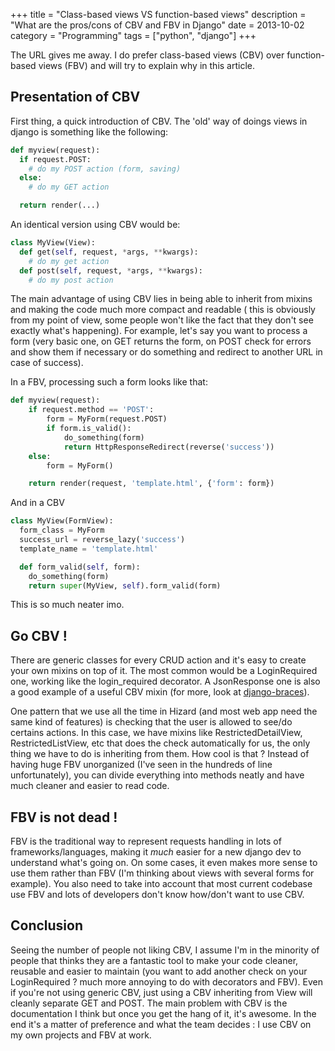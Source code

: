 +++
title = "Class-based views VS function-based views"
description = "What are the pros/cons of CBV and FBV in Django"
date = 2013-10-02
category = "Programming"
tags = ["python", "django"]
+++

The URL gives me away.
I do prefer class-based views (CBV) over function-based views (FBV) and will try to explain why in this article.

## Presentation of CBV
First thing, a quick introduction of CBV.
The 'old' way of doings views in django is something like the following:

```python
def myview(request):
  if request.POST:
    # do my POST action (form, saving)
  else:
    # do my GET action

  return render(...)
```

An identical version using CBV would be:

```python
class MyView(View):
  def get(self, request, *args, **kwargs):
    # do my get action
  def post(self, request, *args, **kwargs):
    # do my post action
```

The main advantage of using CBV lies in being able to inherit from mixins and making the code much more compact and readable (
this is obviously from my point of view, some people won't like the fact that they don't see exactly what's happening).
For example, let's say you want to process a form (very basic one, on GET returns the form, on POST check for errors and show them if
necessary or do something and redirect to another URL in case of success).

In a FBV, processing such a form looks like that:

```python
def myview(request):
    if request.method == 'POST':
        form = MyForm(request.POST)
        if form.is_valid():
            do_something(form)
            return HttpResponseRedirect(reverse('success'))
    else:
        form = MyForm()

    return render(request, 'template.html', {'form': form})
```

And in a CBV

```python
class MyView(FormView):
  form_class = MyForm
  success_url = reverse_lazy('success')
  template_name = 'template.html'

  def form_valid(self, form):
    do_something(form)
    return super(MyView, self).form_valid(form)
```

This is so much neater imo.

## Go CBV !
There are generic classes for every CRUD action and it's easy to create your own mixins on top of it.
The most common would be a LoginRequired one, working like the login_required decorator.
A JsonResponse one is also a good example of a useful CBV mixin (for more, look at [django-braces](https://github.com/brack3t/django-braces "django-braces")).

One pattern that we use all the time in Hizard (and most web app need the same kind of features) is checking that the user is allowed to see/do certains actions.
In this case, we have mixins like RestrictedDetailView, RestrictedListView, etc that does the check automatically for us, the only thing we have to do is inheriting from them.
How cool is that ?
Instead of having huge FBV unorganized (I've seen in the hundreds of line unfortunately), you can divide everything into methods neatly and have much cleaner and easier to read code.

## FBV is not dead !
FBV is the traditional way to represent requests handling in lots of frameworks/languages, making it *much* easier for a new django dev to understand what's going on.
On some cases, it even makes more sense to use them rather than FBV (I'm thinking about views with several forms for example).
You also need to take into account that most current codebase use FBV and lots of developers don't know how/don't want to use CBV.

## Conclusion
Seeing the number of people not liking CBV, I assume I'm in the minority of people that thinks they are a fantastic tool to make your code cleaner, reusable and easier to maintain (you want to add another check on your LoginRequired ? much more annoying to do with decorators and FBV).
Even if you're not using generic CBV, just using a CBV inheriting from View will cleanly separate GET and POST.
The main problem with CBV is the documentation I think but once you get the hang of it, it's awesome.
In the end it's a matter of preference and what the team decides : I use CBV on my own projects and FBV at work.
